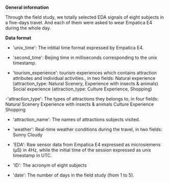 **General information**

Through the field study, we totally selected EDA signals of eight subjects in a five-days travel. And each of them were asked to wear Empatica E4 during the whole day.

**Data format**

- 'unix_time': The intitial time format expressed by Empatica E4.

- 'second_time': Beijing time in milliseconds corresponding to the unix timestamp.

- 'tourism_experience':  tourism experiences which contains attraction attributes and individual activities., in two fields:
						Natural experience (attraction_type: Natural Scenery, Experience with insects & animals)
						Social experience (attraction_type: Culture Experience, Shopping)
											 
-'attraction_type': The types of attractions they belongs to, in four fields:
Natural Scenery
Experience with insects & animals
Culture Experience
Shopping

- 'attraction_name': The names of attractions subjects visited.

- 'weather': Real-time weather conditions during the travel, in two fields:
Sunny
Cloudy

- 'EDA': Raw sensor data from Empatica E4 expressed as microsiemens (μS) in 4Hz, while the initial time of the session  expressed as unix timestamp in UTC.

- 'ID': The acronym of eight subjects

- 'date': The number of days in the field study (from 1 to 5).

